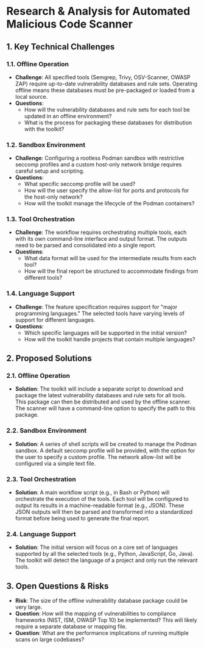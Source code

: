 # Research & Analysis for Automated Malicious Code Scanner

## 1. Key Technical Challenges

### 1.1. Offline Operation
- **Challenge**: All specified tools (Semgrep, Trivy, OSV-Scanner, OWASP ZAP) require up-to-date vulnerability databases and rule sets. Operating offline means these databases must be pre-packaged or loaded from a local source.
- **Questions**:
    - How will the vulnerability databases and rule sets for each tool be updated in an offline environment?
    - What is the process for packaging these databases for distribution with the toolkit?

### 1.2. Sandbox Environment
- **Challenge**: Configuring a rootless Podman sandbox with restrictive seccomp profiles and a custom host-only network bridge requires careful setup and scripting.
- **Questions**:
    - What specific seccomp profile will be used?
    - How will the user specify the allow-list for ports and protocols for the host-only network?
    - How will the toolkit manage the lifecycle of the Podman containers?

### 1.3. Tool Orchestration
- **Challenge**: The workflow requires orchestrating multiple tools, each with its own command-line interface and output format. The outputs need to be parsed and consolidated into a single report.
- **Questions**:
    - What data format will be used for the intermediate results from each tool?
    - How will the final report be structured to accommodate findings from different tools?

### 1.4. Language Support
- **Challenge**: The feature specification requires support for "major programming languages." The selected tools have varying levels of support for different languages.
- **Questions**:
    - Which specific languages will be supported in the initial version?
    - How will the toolkit handle projects that contain multiple languages?

## 2. Proposed Solutions

### 2.1. Offline Operation
- **Solution**: The toolkit will include a separate script to download and package the latest vulnerability databases and rule sets for all tools. This package can then be distributed and used by the offline scanner. The scanner will have a command-line option to specify the path to this package.

### 2.2. Sandbox Environment
- **Solution**: A series of shell scripts will be created to manage the Podman sandbox. A default seccomp profile will be provided, with the option for the user to specify a custom profile. The network allow-list will be configured via a simple text file.

### 2.3. Tool Orchestration
- **Solution**: A main workflow script (e.g., in Bash or Python) will orchestrate the execution of the tools. Each tool will be configured to output its results in a machine-readable format (e.g., JSON). These JSON outputs will then be parsed and transformed into a standardized format before being used to generate the final report.

### 2.4. Language Support
- **Solution**: The initial version will focus on a core set of languages supported by all the selected tools (e.g., Python, JavaScript, Go, Java). The toolkit will detect the language of a project and only run the relevant tools.

## 3. Open Questions & Risks
- **Risk**: The size of the offline vulnerability database package could be very large.
- **Question**: How will the mapping of vulnerabilities to compliance frameworks (NIST, ISM, OWASP Top 10) be implemented? This will likely require a separate database or mapping file.
- **Question**: What are the performance implications of running multiple scans on large codebases?
